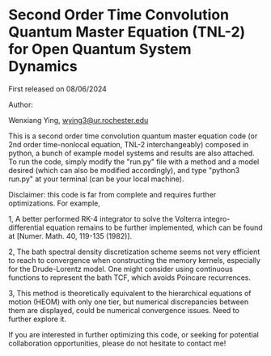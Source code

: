 # Second Order Time Convolution Quantum Master Equation (TNL-2) for Open Quantum System Dynamics

First released on 08/06/2024

Author:

Wenxiang Ying, wying3@ur.rochester.edu

This is a second order time convolution quantum master equation code (or 2nd order time-nonlocal equation, TNL-2 interchangeably) composed in python, a bunch of example model systems and results are also attached. To run the code, simply modify the "run.py" file with a method and a model desired (which can also be modified accordingly), and type "python3 run.py" at your terminal (can be your local machine).

Disclaimer: this code is far from complete and requires further optimizations. For example,

1, A better performed RK-4 integrator to solve the Volterra integro-differential equation remains to be further implemented, which can be found at [Numer. Math. 40, 119-135 (1982)]. 

2, The bath spectral density discretization scheme seems not very efficient to reach to convergence when constructing the memory kernels, especially for the Drude-Lorentz model. One might consider using continuous functions to represent the bath TCF, which avoids Poincare recurrences. 

3, This method is theoretically equivalent to the hierarchical equations of motion (HEOM) with only one tier, but numerical discrepancies between them are displayed, could be numerical convergence issues. Need to further explore it. 

If you are interested in further optimizing this code, or seeking for potential collaboration opportunities, please do not hesitate to contact me! 

